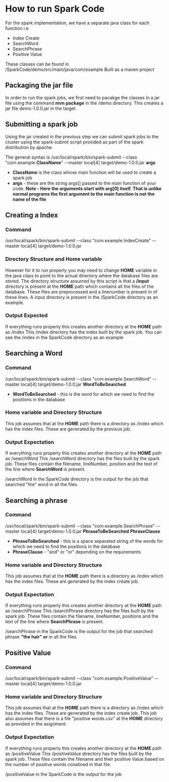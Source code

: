 # How to run Spark Code
For the spark implementation, we have a separate java class for each function i.e
- Index Create
- SearchWord
- SearchPhrase
- Positive Value
  
These classes can be found in /SparkCode/demo/src/main/java/com/example
Built as a maven project

## Packaging the jar file
In order to run the spark jobs, we first need to pacakge the classes in a jar file using the command 
**mvn package** in the /demo directory. This creates a jar file demo-1.0.0.jar in the target.

## Submitting a spark job
Using the jar created in the previous step we can submit spark jobs to the cluster using the spark-submit script provided as part of the spark distribution by apache.

The general syntax is 
/usr/local/spark/bin/spark-submit --class "com.example.**ClassName**" --master local[4] target/demo-1.0.0.jar **args**

- **ClassName**  is the class whose main function will be used to create a spark job
- **args** - these are the string args[] passed to the main function of your code. 
  **Note - Here the arguments start with arg[0] itself. That is unlike normal programs the first argument to the main function is not the name of the file**

## Creating a Index
### Command
/usr/local/spark/bin/spark-submit --class "com.example.IndexCreate" --master local[4] target/demo-1.0.0.jar

### Directory Structure and Home variable
However for it to run properly you may need to change **HOME** variable in the java class to point to the actual directory where the database files are stored. 
The directory structure assumed by this script is that a **/input** directory is present at the **HOME** path which contains all the files of the database. These files are preprocessed and a linenumber is present in of these lines. A input directory is present in the /SparkCode directory as an example.

### Output Expected
If everything runs properly this creates another directory at the **HOME** path as /index
This /index directory has the index built by the spark job.
You can see the /index in the SparkCode directory as an example

## Searching a Word

### Command
/usr/local/spark/bin/spark-submit --class "com.example.SearchWord" --master local[4] target/demo-1.0.0.jar **WordToBeSearched**

- **WordToBeSearched** - this is the word for which we need to find the positions in the database

### Home variable and Directory Structure
This job assumes that at the **HOME**  path there is a directory as /index which has the index files. These are generated by the previous job.

### Output Expectation
If everything runs properly this creates another directory at the **HOME** path as /searchWord
This /searchWord directory has the files built by the spark job. These files contain the filename, lineNumber, position and the text of the line where **SearchWord** is present.

/searchWord in the SparkCode directory is the output for the job that searched "the" word in all the files. 

## Searching a phrase

### Command
/usr/local/spark/bin/spark-submit --class "com.example.SearchPhrase" --master local[4] target/demo-1.0.0.jar **PhraseToBeSearched** **PhraseClause**

- **PhraseToBeSearched** - this is a space separated string of the words for which we need to find the positions in the database
- **PhraseClause** - "and" or "or" depending on the requirements

### Home variable and Directory Structure
This job assumes that at the **HOME**  path there is a directory as /index which has the index files. These are generated by the index create job.

### Output Expectation
If everything runs properly this creates another directory at the **HOME** path as /searchPhrase
This /searchPhrase directory has the files built by the spark job. These files contain the filename, lineNumber, positions and the text of the line where **SearchPhrase** is present.

/searchPhrase in the SparkCode is the output for the job that searched phrase **"the hair" or** in all the files.

## Positive Value

### Command
/usr/local/spark/bin/spark-submit --class "com.example.PositiveValue" --master local[4] target/demo-1.0.0.jar

### Home variable and Directory Structure
This job assumes that at the **HOME**  path there is a directory as /index which has the index files. These are generated by the index create job.
This job also assumes that there is a file "positive words.csv" at the **HOME** directory as provided in the asignment.

### Output Expectation 
If everything runs properly this creates another directory at the **HOME** path as /positiveValue
This /positiveValue directory has the files built by the spark job. These files contain the filename and their positive Value based on the number of positive words conatined in that file.

/positiveValue in the SparkCode is the output for the job